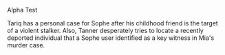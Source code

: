 Alpha Test

Tariq has a personal case for Sophe after his childhood friend is the target of a violent stalker. Also, Tanner desperately tries to locate a recently deported individual that a Sophe user identified as a key witness in Mia's murder case.

